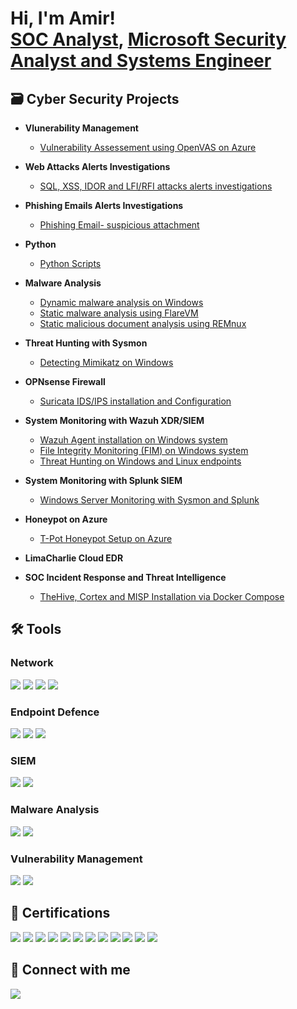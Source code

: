 <h1>Hi, I'm Amir! <br/><a href="https://github.com/secamirex">SOC Analyst</a>, <a href="https://www.linkedin.com/in/amir-nejad-34300132/"> Microsoft Security Analyst and Systems Engineer</a>

<h2> 🗃️ Cyber Security Projects</h2>

- <b> Vlunerability Management  </b>
   - [Vulnerability Assessement using OpenVAS on Azure  ](https://github.com/Secamirex/Vulnerability-Management)

- <b> Web Attacks Alerts Investigations </b> 
   -  [SQL, XSS, IDOR and LFI/RFI attacks alerts investigations](https://github.com/Secamirex/Web_Attacks_Investigations/tree/main)


- <b>Phishing Emails Alerts Investigations </b>
   - [Phishing Email- suspicious attachment](https://github.com/Secamirex/phishing-Emails/tree/main)

- <b> Python </b> 
   -  [Python Scripts](https://github.com/Secamirex/Python_Projects)

- <b> Malware Analysis</b> 
   -  [Dynamic malware analysis on Windows ](https://github.com/Secamirex/Malware-investigations)
   -  [Static malware analysis using FlareVM ](https://github.com/Secamirex/Malware_Analysis_Flare-VM)
   -  [Static malicious document analysis using REMnux ](https://github.com/Secamirex/Malware_Analysis_REMnux/tree/main)

- <b> Threat Hunting with Sysmon </b>
  - [Detecting Mimikatz on Windows ](https://github.com/Secamirex/Sysmon_TH_mimikatz)
 
 - <b> OPNsense Firewall</b> 
   -  [Suricata IDS/IPS installation and Configuration ](https://github.com/Secamirex/OPNsense_Firewall)

- <b> System Monitoring with Wazuh XDR/SIEM </b>
   -  [Wazuh Agent installation on Windows system](https://github.com/Secamirex/Wazuh-XDR-agent)
   -  [File Integrity Monitoring (FIM) on Windows system](https://github.com/Secamirex/Wazuh_FIM)
   -  [Threat Hunting on Windows and Linux endpoints](https://github.com/Secamirex/Wazuh_Threat-Hunting/tree/main)

- <b> System Monitoring with Splunk SIEM </b>
   - [Windows Server Monitoring with Sysmon and Splunk](https://github.com/Secamirex/Windows-AD-Mon-with-Splunk/tree/main)
 
- <b> Honeypot on Azure </b>
   - [T-Pot Honeypot Setup on Azure](https://github.com/Secamirex/T-Pot_Honeypot_Azure/tree/main)

- <b> LimaCharlie Cloud EDR </b>

- <b> SOC Incident Response and Threat Intelligence </b>
  - [TheHive, Cortex and MISP Installation via Docker Compose](https://github.com/Secamirex/Incident_Response_TheHive/tree/main)

## 🛠️ Tools


### Network
<div>
    <img src="https://img.shields.io/badge/-Wireshark-1679A7?&style=for-the-badge&logo=Wireshark&logoColor=white" />
    <img src="https://img.shields.io/badge/-Snort-EF3B2D?&style=for-the-badge&logo=Suricata&logoColor=white" />
    <img src="https://img.shields.io/badge/-NetworkMiner-777BB4?&style=for-the-badge&logo=Zeek&logoColor=white" />
   <img src="https://img.shields.io/badge/-Nmap-777BB4?&style=for-the-badge&logo=nmap&logoColor=white" />
   
</div>

### Endpoint Defence
<div>
    <img src="https://img.shields.io/badge/-Microsoft_Defender_for_Endpoint-00A4EF?&style=for-the-badge&logo=Microsoft&logoColor=white" />
    <img src="https://img.shields.io/badge/-Sophos InterceptX EDR-4B275F?&style=for-the-badge&logo=Sophos&logoColor=white" />
    <img src="https://img.shields.io/badge/-Wazuh XDR-00A4EF?&style=for-the-badge&logo=Wazuh&logoColor=white" />
</div>

### SIEM
<div>
    <img src="https://img.shields.io/badge/-Microsoft_Sentinel-0078D4?&style=for-the-badge&logo=Microsoft&logoColor=white" />
    <img src="https://img.shields.io/badge/-Splunk-000000?&style=for-the-badge&logo=Splunk&logoColor=white" />

### Malware Analysis
<img src="https://img.shields.io/badge/-REMNUX -000085?&style=for-the-badge&logoColor=white" />
<img src="https://img.shields.io/badge/-FLAREVM -000080?&style=for-the-badge&logoColor=white" />

### Vulnerability Management
<img src="https://img.shields.io/badge/-OpenVAS-006400?&style=for-the-badge&logo=Greenbone&logoColor=white" />
<img src="https://img.shields.io/badge/-Metasploitable-000000?&style=for-the-badge&logo=Rapid7&logoColor=white" />

</div>



<h2> 🏅 Certifications</h2>
<div>
<img src="https://img.shields.io/badge/-ISC2 CC-006400?&style=for-the-badge&logo=ISC2&logoColor=white" />
<img src="https://img.shields.io/badge/-Security%2B-FF0000?&style=for-the-badge&logo=CompTIA&logoColor=white" />
<img src="https://img.shields.io/badge/-Let'sDefend_SOC Analyst-1679A7?&style=for-the-badge&logo=Let'sDefend&logoColor=white" />
<img src="https://img.shields.io/badge/-TryHackMe Pen Tester-006400?&style=for-the-badge&logo=TryHackMe&logoColor=white" />
<img src="https://img.shields.io/badge/-Network%2B-007ACC?&style=for-the-badge&logo=CompTIA&logoColor=white" />
<img src="https://img.shields.io/badge/-Linux%2B-FF0000?&style=for-the-badge&logo=CompTIA&logoColor=white" />
<img src="https://img.shields.io/badge/-A%2B-4D4D4D?&style=for-the-badge&logo=CompTIA&logoColor=white" />
<img src="https://img.shields.io/badge/-CCNA R&S -000080?&style=for-the-badge&logo=Cisco&logoColor=white" />
<img src="https://img.shields.io/badge/-CCNA Security -000080?&style=for-the-badge&logo=Cisco&logoColor=white" />
<img src="https://img.shields.io/badge/-Microsoft MTA_(Windows OS Fundamentals) -0078D4?&style=for-the-badge&logo=Microsoft&logoColor=white" />
<img src="https://img.shields.io/badge/-Certified Scrum Master-1679A7?&style=for-the-badge&logo=ScrumAlliance&logoColor=white" />
<img src="https://img.shields.io/badge/-Diploma of Project Management-1679A7?&style=for-the-badge&logo=Swinburne&logoColor=white" />
</div>




  


<h2> 🤝 Connect with me</h2>

<a href="https://linkedin.com/in/amir-nejad-34300132"><img src="https://img.shields.io/badge/-LinkedIn-0072b1?&style=for-the-badge&logo=linkedin&logoColor=white"/> </a>



